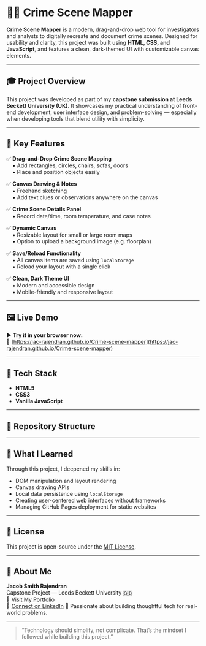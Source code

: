 # 🕵️‍♂️ Crime Scene Mapper

**Crime Scene Mapper** is a modern, drag-and-drop web tool for investigators and analysts to digitally recreate and document crime scenes. Designed for usability and clarity, this project was built using **HTML, CSS, and JavaScript**, and features a clean, dark-themed UI with customizable canvas elements.

---

## 🎓 Project Overview

This project was developed as part of my **capstone submission at Leeds Beckett University (UK)**. It showcases my practical understanding of front-end development, user interface design, and problem-solving — especially when developing tools that blend utility with simplicity.

---

## 🌟 Key Features

✅ **Drag-and-Drop Crime Scene Mapping**  
&nbsp;&nbsp;&nbsp;&nbsp;• Add rectangles, circles, chairs, sofas, doors  
&nbsp;&nbsp;&nbsp;&nbsp;• Place and position objects easily

✅ **Canvas Drawing & Notes**  
&nbsp;&nbsp;&nbsp;&nbsp;• Freehand sketching  
&nbsp;&nbsp;&nbsp;&nbsp;• Add text clues or observations anywhere on the canvas

✅ **Crime Scene Details Panel**  
&nbsp;&nbsp;&nbsp;&nbsp;• Record date/time, room temperature, and case notes

✅ **Dynamic Canvas**  
&nbsp;&nbsp;&nbsp;&nbsp;• Resizable layout for small or large room maps  
&nbsp;&nbsp;&nbsp;&nbsp;• Option to upload a background image (e.g. floorplan)

✅ **Save/Reload Functionality**  
&nbsp;&nbsp;&nbsp;&nbsp;• All canvas items are saved using `localStorage`  
&nbsp;&nbsp;&nbsp;&nbsp;• Reload your layout with a single click

✅ **Clean, Dark Theme UI**  
&nbsp;&nbsp;&nbsp;&nbsp;• Modern and accessible design  
&nbsp;&nbsp;&nbsp;&nbsp;• Mobile-friendly and responsive layout

---

## 🖼️ Live Demo

▶️ **Try it in your browser now:**  
🔗 [https://jac-rajendran.github.io/Crime-scene-mapper](https://jac-rajendran.github.io/Crime-scene-mapper)

---

## 🧰 Tech Stack

- **HTML5**
- **CSS3**
- **Vanilla JavaScript**

---

## 📂 Repository Structure


---

## 🧠 What I Learned

Through this project, I deepened my skills in:
- DOM manipulation and layout rendering
- Canvas drawing APIs
- Local data persistence using `localStorage`
- Creating user-centered web interfaces without frameworks
- Managing GitHub Pages deployment for static websites

---

## 📜 License

This project is open-source under the [MIT License](LICENSE).

---

## 🙋 About Me

**Jacob Smith Rajendran**  
Capstone Project — Leeds Beckett University 🇬🇧  
💼 [Visit My Portfolio](https://github.com/jac-rajendran/Jacob-s-portfolio)  
🔗 [Connect on LinkedIn]([https://linkedin.com/in/YOUR-LINK-HERE](https://www.linkedin.com/in/jacob-smith-rajendran-678316244/))  
🧠 Passionate about building thoughtful tech for real-world problems.

---

> “Technology should simplify, not complicate. That’s the mindset I followed while building this project.”
